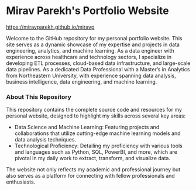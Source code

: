 # Mirav Parekh's Portfolio Website
https://miravparekh.github.io/miravp

Welcome to the GitHub repository for my personal portfolio website. This site serves as a dynamic showcase of my expertise and projects in data engineering, analytics, and machine learning. As a data engineer with experience across healthcare and technology sectors, I specialize in developing ETL processes, cloud-based data infrastructure, and large-scale data pipelines. As a dedicated Data Professional with a Master’s in Analytics from Northeastern University, with experience spanning data analysis, business intelligence, data engineering, and machine learning.

### About This Repository
This repository contains the complete source code and resources for my personal website, designed to highlight my skills across several key areas:

- Data Science and Machine Learning: Featuring projects and collaborations that utilize cutting-edge machine learning models and data analysis techniques.
- Technological Proficiency: Detailing my proficiency with various tools and languages such as Python, SQL, PowerBI, and more, which are pivotal in my daily work to extract, transform, and visualize data.


The website not only reflects my academic and professional journey but also serves as a platform for connecting with fellow professionals and enthusiasts.
